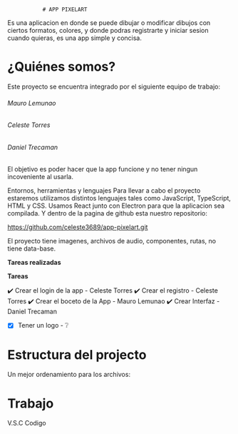                # APP PIXELART    

Es una aplicacion en donde se puede dibujar o modificar dibujos con ciertos formatos, colores, y donde podras registrarte y iniciar
sesion cuando quieras, es una app simple y concisa.

# ¿Quiénes somos?


Este proyecto se encuentra integrado por el siguiente equipo de trabajo:

###### Mauro Lemunao
###### Celeste Torres
###### Daniel Trecaman

El objetivo es poder hacer que la app funcione y no tener ningun incoveniente al usarla.

Entornos, herramientas y lenguajes
Para llevar a cabo el proyecto estaremos utilizamos distintos lenguajes tales como JavaScript, TypeScript, HTML y CSS. Usamos React junto con Electron para que la aplicacion sea compilada. Y dentro de la pagina de github esta
nuestro repositorio:

https://github.com/celeste3689/app-pixelart.git

El proyecto tiene imagenes, archivos de audio, componentes, rutas, no tiene data-base.

**Tareas realizadas**

__Tareas__


✔️ Crear el login de la app - Celeste Torres 
✔️ Crear el registro - Celeste Torres 
✔️ Crear el boceto de la App - Mauro Lemunao 
✔️ Crear Interfaz - Daniel Trecaman 
- [x]  Tener un logo - ❔

# Estructura del projecto 
Un mejor ordenamiento para los archivos:

# Trabajo	
V.S.C	Codigo
